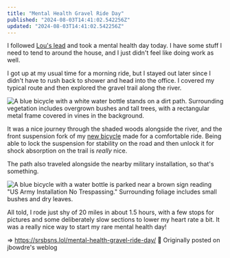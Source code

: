 ```yaml
---
title: "Mental Health Gravel Ride Day"
published: "2024-08-03T14:41:02.542256Z"
updated: "2024-08-03T14:41:02.542256Z"
---
```


I followed [Lou's lead](https://louplummer.lol/taking-a-mental-health-day/) and took a mental health day today. I have some stuff I need to tend to around the house, and I just didn't feel like doing work as well.

I got up at my usual time for a morning ride, but I stayed out later since I didn't have to rush back to shower and head into the office. I covered my typical route and then explored the gravel trail along the river.

![A blue bicycle with a white water bottle stands on a dirt path. Surrounding vegetation includes overgrown bushes and tall trees, with a rectangular metal frame covered in vines in the background.](https://bear-images.sfo2.cdn.digitaloceanspaces.com/srsbsnslol-1722696028.jpg)

It was a nice journey through the shaded woods alongside the river, and the front suspension fork of my [new bicycle](/new-ride/) made for a comfortable ride. Being able to lock the suspension for stability on the road and then unlock it for shock absorption on the trail is *really* nice.

The path also traveled alongside the nearby military installation, so that's something.

![A blue bicycle with a water bottle is parked near a brown sign reading "US Army Installation No Trespassing." Surrounding foliage includes small bushes and dry leaves.](https://bear-images.sfo2.cdn.digitaloceanspaces.com/srsbsnslol-1722696052.jpg)

All told, I rode just shy of 20 miles in about 1.5 hours, with a few stops for pictures and some deliberately slow sections to lower my heart rate a bit. It was a really nice way to start my rare mental health day!

=> https://srsbsns.lol/mental-health-gravel-ride-day/ 📡 Originally posted on jbowdre's weblog